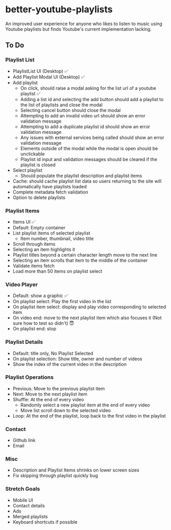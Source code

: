 # better-youtube-playlists

An improved user experience for anyone who likes to listen to music using Youtube playlists but finds Youtube's current implementation lacking.

## To Do

### Playlist List

- PlaylistList UI (Desktop) :white_check_mark:
- Add Playlist Modal UI (Desktop) :white_check_mark:
- Add playlist
  - On click, should raise a modal asking for the list url of a youtube playlist :white_check_mark:
  - Adding a list id and selecting the add button should add a playlist to the list of playlists and close the modal
  - Selecting cancel button should close the modal
  - Attempting to add an invalid video url should show an error validation message
  - Attempting to add a duplicate playlist id should show an error validation message
  - Any issues with external services being called should show an error validation message
  - Elements outside of the modal while the modal is open should be unclickable
  - Playlist id input and validation messages should be cleared if the playlist is closed
- Select playlist
  - Should populate the playlist description and playlist items
- Cache: should cache playlist list data so users returning to the site will automatically have playlists loaded
- Complete metadata fetch validation
- Option to delete playlists

### Playlist Items

- Items UI :white_check_mark:
- Default: Empty container
- List playlist items of selected playlist
  - Item number, thumbnail, video title
- Scroll through items
- Selecting an item highlights it
- Playlist titles beyond a certain character length move to the next line
- Selecting an item scrolls that item to the middle of the container
- Validate items fetch
- Load more than 50 items on playlist select

### Video Player

- Default: show a graphic :white_check_mark:
- On playlist select: Play the first video in the list
- On playlist item select: display and play video corresponding to selected item
- On video end: move to the next playlist item which also focuses it (Not sure how to test so didn't) :innocent:
- On playlist end: stop

### Playlist Details

- Default: title only, No Playlist Selected
- On playlist selection: Show title, owner and number of videos
- Show the index of the current video in the description

### Playlist Operations

- Previous: Move to the previous playlist item
- Next: Move to the next playlist item
- Shuffle: At the end of every video
  - Randomly select a new playlist item at the end of every video
  - Move list scroll down to the selected video
- Loop: At the end of the playlist, loop back to the first video in the playlist

### Contact

- Github link
- Email

### Misc

- Description and Playlist Items shrinks on lower screen sizes
- Fix skipping through playlist quickly bug

### Stretch Goals

- Mobile UI
- Contact details
- Ads
- Merged playlists
- Keyboard shortcuts if possible
